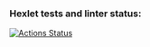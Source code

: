 ### Hexlet tests and linter status:
[![Actions Status](https://github.com/Alnoroid/rails-project-lvl1/workflows/hexlet-check/badge.svg)](https://github.com/Alnoroid/rails-project-lvl1/actions)